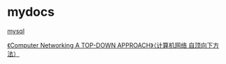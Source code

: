 # mydocs

[mysql](https://github.com/stanedward1/mydocs/blob/main/Mysql/Mysql.md)

[《Computer Networking A TOP-DOWN APPROACH》（计算机网络 自顶向下方法）](https://github.com/stanedward1/mydocs/blob/main/Computer%20Networking%20A%20TOP-DOWN%20APPROACH/README.md)


